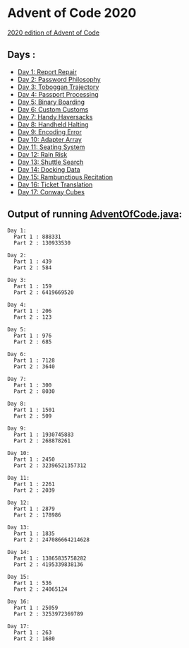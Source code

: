 # Advent of Code 2020

[2020 edition of Advent of Code](https://adventofcode.com/2020)

## Days :

  - [Day 1: Report Repair](days/day1/Day1.java)
  - [Day 2: Password Philosophy](days/day2/Day2.java)
  - [Day 3: Toboggan Trajectory](days/day3/Day3.java)
  - [Day 4: Passport Processing](days/day4/Day4.java)
  - [Day 5: Binary Boarding](days/day5/Day5.java)
  - [Day 6: Custom Customs](days/day6/Day6.java)
  - [Day 7: Handy Haversacks](days/day7/Day7.java)
  - [Day 8: Handheld Halting](days/day8/Day8.java)
  - [Day 9: Encoding Error](days/day9/Day9.java)
  - [Day 10: Adapter Array](days/day10/Day10.java)
  - [Day 11: Seating System](days/day11/Day11.java)
  - [Day 12: Rain Risk](days/day12/Day12.java)
  - [Day 13: Shuttle Search](days/day13/Day13.java)
  - [Day 14: Docking Data](days/day14/Day14.java)
  - [Day 15: Rambunctious Recitation](days/day15/Day15.java)
  - [Day 16: Ticket Translation](days/day16/Day16.java)
  - [Day 17: Conway Cubes](days/day17/Day17.java)

## Output of running [AdventOfCode.java](AdventOfCode.java):

```
Day 1:
  Part 1 : 888331
  Part 2 : 130933530

Day 2:
  Part 1 : 439
  Part 2 : 584

Day 3:
  Part 1 : 159
  Part 2 : 6419669520

Day 4:
  Part 1 : 206
  Part 2 : 123

Day 5:
  Part 1 : 976
  Part 2 : 685

Day 6:
  Part 1 : 7128
  Part 2 : 3640

Day 7:
  Part 1 : 300
  Part 2 : 8030

Day 8:
  Part 1 : 1501
  Part 2 : 509

Day 9:
  Part 1 : 1930745883
  Part 2 : 268878261

Day 10:
  Part 1 : 2450
  Part 2 : 32396521357312

Day 11:
  Part 1 : 2261
  Part 2 : 2039

Day 12:
  Part 1 : 2879
  Part 2 : 178986

Day 13:
  Part 1 : 1835
  Part 2 : 247086664214628

Day 14:
  Part 1 : 13865835758282
  Part 2 : 4195339838136

Day 15:
  Part 1 : 536
  Part 2 : 24065124

Day 16:
  Part 1 : 25059
  Part 2 : 3253972369789

Day 17:
  Part 1 : 263
  Part 2 : 1680
```